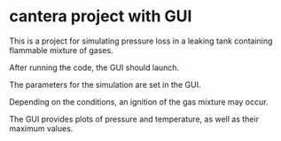 # cantera project with GUI
This is a project for simulating pressure loss in a leaking tank containing flammable mixture of gases.

After running the code, the GUI should launch.

The parameters for the simulation are set in the GUI.

Depending on the conditions, an ignition of the gas mixture may occur.

The GUI provides plots of pressure and temperature, as well as their maximum values.

